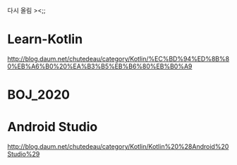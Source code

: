 다시 올림 ><;;

# Learn-Kotlin
http://blog.daum.net/chutedeau/category/Kotlin/%EC%BD%94%ED%8B%80%EB%A6%B0%20%EA%B3%B5%EB%B6%80%EB%B0%A9

# BOJ_2020

# Android Studio
http://blog.daum.net/chutedeau/category/Kotlin/Kotlin%20%28Android%20Studio%29
